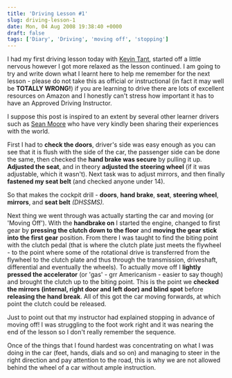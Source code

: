 ```yaml
---
title: 'Driving Lesson #1'
slug: driving-lesson-1
date: Mon, 04 Aug 2008 19:38:40 +0000
draft: false
tags: ['Diary', 'Driving', 'moving off', 'stopping']
---
```


I had my first driving lesson today with [Kevin Tant](http://www.snaildrive.co.uk/), started off a little nervous however I got more relaxed as the lesson continued. I am going to try and write down what I learnt here to help me remember for the next lesson - please do not take this as official or instructional (in fact it may well be **TOTALLY WRONG!**) if you are learning to drive there are lots of excellent resources on Amazon and I honestly can't stress how important it has to have an Approved Driving Instructor.

I suppose this post is inspired to an extent by several other learner drivers such as [Sean Moore](http://www.therundown.co.uk/blogs/sean/) who have very kindly been sharing their experiences with the world.

First I had to **check the doors**, driver's side was easy enough as you can see that it is flush with the side of the car, the passenger side can be done the same, then checked the **hand brake was secure** by pulling it up. **Adjusted the seat**, and in theory **adjusted the steering wheel** (if it was adjustable, which it wasn't). Next task was to adjust mirrors, and then finally **fastened my seat belt** (and checked anyone under 14).

So that makes the cockpit drill - **doors**, **hand brake**, **seat**, **steering wheel**, **mirrors**,  and **seat belt** _(DHSSMS)._

Next thing we went through was actually starting the car and moving (or 'Moving Off'). With the **handbrake on** I started the engine, changed to first gear by **pressing the clutch down to the floor** and **moving the gear stick into the first gear** position. From there I was taught to find the biting point with the clutch pedal (that is where the clutch plate just meets the flywheel - to the point where some of the rotational drive is transferred from the flywheel to the clutch plate and thus through the transmission, driveshaft, differential and eventually the wheels). To actually move off I **lightly pressed the accelerator** (or 'gas' - grr Americanism - easier to say though) and brought the clutch up to the biting point. This is the point we **checked the mirrors (internal, right door and left door) and blind spot** before **releasing the hand break**. All of this got the car moving forwards, at which point the clutch could be released.

Just to point out that my instructor had explained stopping in advance of moving off! I was struggling to the foot work right and it was nearing the end of the lesson so I don't really remember the sequence.

Once of the things that I found hardest was concentrating on what I was doing in the car (feet, hands, dials and so on) and managing to steer in the right direction and pay attention to the road, this is why we are not allowed behind the wheel of a car without ample instruction.